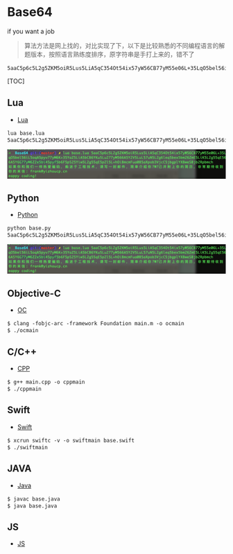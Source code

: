 # Base64
if you want a job

> 算法方法是网上找的，对比实现了下，以下是比较熟悉的不同编程语言的解题版本，按照语言熟练度排序，原字符串是手打上来的，错不了

```
5aaC5p6c5L2g5ZKM5oiR5Lus5LiA5qC354Ot54ix57yW56CB77yM55e06L+35LqO5bel56iL5oqA5pyv77yM6K+35YaZ5LiA5bCB6YKu5Lu277yM566A5Y2V5LuL57uN5L2g6leq5bex5bm26ZmE5LiK5L2g55qE566A5Y6G77yM6Z2e5bi45pyf5b6F5pS25Yiw5L2g55qE5p2l5L+hOiBmcmFua0B5aXpob3VjcC5jbgplYXBweSBjb2Rpbmch
```

[TOC]

## Lua

- [Lua](./base.lua)

```
lua base.lua 5aaC5p6c5L2g5ZKM5oiR5Lus5LiA5qC354Ot54ix57yW56CB77yM55e06L+35LqO5bel56iL5oqA5pyv77yM6K+35YaZ5LiA5bCB6YKu5Lu277yM566A5Y2V5LuL57uN5L2g6leq5bex5bm26ZmE5LiK5L2g55qE566A5Y6G77yM6Z2e5bi45pyf5b6F5pS25Yiw5L2g55qE5p2l5L+hOiBmcmFua0B5aXpob3VjcC5jbgplYXBweSBjb2Rpbmch
```

![lua res](./images/lua.png)

## Python

- [Python](./base.py)

```
python base.py 5aaC5p6c5L2g5ZKM5oiR5Lus5LiA5qC354Ot54ix57yW56CB77yM55e06L+35LqO5bel56iL5oqA5pyv77yM6K+35YaZ5LiA5bCB6YKu5Lu277yM566A5Y2V5LuL57uN5L2g6leq5bex5bm26ZmE5LiK5L2g55qE566A5Y6G77yM6Z2e5bi45pyf5b6F5pS25Yiw5L2g55qE5p2l5L+hOiBmcmFua0B5aXpob3VjcC5jbgplYXBweSBjb2Rpbmch
```

![python res](./images/lua.png)

## Objective-C

- [OC](./main.m)

```
$ clang -fobjc-arc -framework Foundation main.m -o ocmain
$ ./ocmain
```


## C/C++

- [CPP](./main.cpp)

```
$ g++ main.cpp -o cppmain
$ ./cppmain
```


## Swift

- [Swift](./base.swift)

```
$ xcrun swiftc -v -o swiftmain base.swift
$ ./swiftmain
```

## JAVA

- [Java](./base.java)

```
$ javac base.java
$ java base.java
```

## JS

- [JS](./base.js)


